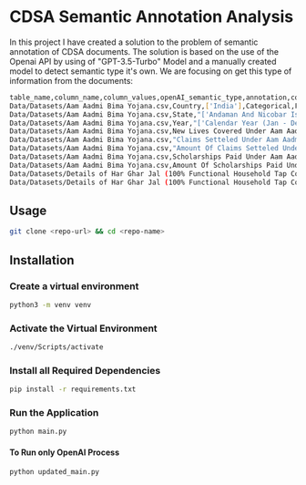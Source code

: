 # CDSA Semantic Annotation Analysis

In this project I have created a solution to the problem of semantic annotation of CDSA documents. The solution is based on the use of the Openai API by using of "GPT-3.5-Turbo" Model and a manually created model to detect semantic type it's own. We are focusing on get this type of information from the documents:

```bash
table_name,column_name,column_values,openAI_semantic_type,annotation,comments,model_x_semantic_type,annotation_x
Data/Datasets/Aam Aadmi Bima Yojana.csv,Country,['India'],Categorical,FALSE,,Location,TRUE
Data/Datasets/Aam Aadmi Bima Yojana.csv,State,"['Andaman And Nicobar Islands', 'Andhra Pradesh']",Categorical,FALSE,,Location,TRUE
Data/Datasets/Aam Aadmi Bima Yojana.csv,Year,"['Calendar Year (Jan - Dec), 2013', 'Calendar Year (Jan - Dec), 2014', 'Calendar Year (Jan - Dec), 2015']",Time,TRUE,,Time,TRUE
Data/Datasets/Aam Aadmi Bima Yojana.csv,New Lives Covered Under Aam Aadmi Bima Yojana (Aaby) (UOM:Number),"[0.0, 1675.0, 2.0, 1260399.2208146066, 5199301.969324921]",Numerical,TRUE,,Numerical,TRUE
Data/Datasets/Aam Aadmi Bima Yojana.csv,"Claims Setteled Under Aam Aadmi Bima Yojana (Aaby) Claims Settled Includes Death, Accident And Disability Claims (UOM:Number)","[0.0, 28796.42399340928, 21438.47108693504]",Numerical,TRUE,,Numerical,TRUE
Data/Datasets/Aam Aadmi Bima Yojana.csv,"Amount Of Claims Setteled Under Aam Aadmi Bima Yojana (Aaby) , Claims Settled Includes Death, Accident And Disability Claims (UOM:INR(IndianRupees))","[0.0, 941195.7727926464, 701542.094361908]",Numerical,TRUE,,Numerical,TRUE
Data/Datasets/Aam Aadmi Bima Yojana.csv,Scholarships Paid Under Aam Aadmi Bima Yojana (Aaby) (UOM:Number),"[0.0, 1150156.5358232283, 624686.2745482818]",Numerical,TRUE,,Numerical,TRUE
Data/Datasets/Aam Aadmi Bima Yojana.csv,Amount Of Scholarships Paid Under Aam Aadmi Bima Yojana (Aaby) (UOM:INR(IndianRupees)),"[0.0, 62131895.4556478, 222250786.31351]",Numerical,TRUE,,Numerical,TRUE
Data/Datasets/Details of Har Ghar Jal (100% Functional Household Tap Connections (FHTC) Coverage).csv,Country,['India'],Categorical,FALSE,,Location,TRUE
Data/Datasets/Details of Har Ghar Jal (100% Functional Household Tap Connections (FHTC) Coverage).csv,State,"['Andaman And Nicobar Islands', 'Andhra Pradesh']",Location,TRUE,,Location,TRUE
```

## Usage

```bash
git clone <repo-url> && cd <repo-name>
```

## Installation

### Create a virtual environment

```bash
python3 -m venv venv
```

### Activate the Virtual Environment

```bash
./venv/Scripts/activate
```

### Install all Required Dependencies

```bash
pip install -r requirements.txt
```

### Run the Application

```bash
python main.py
```

#### To Run only OpenAI Process

```bash
python updated_main.py
```

